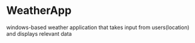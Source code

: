 # WeatherApp
windows-based weather application that takes input from users(location) and displays relevant data
